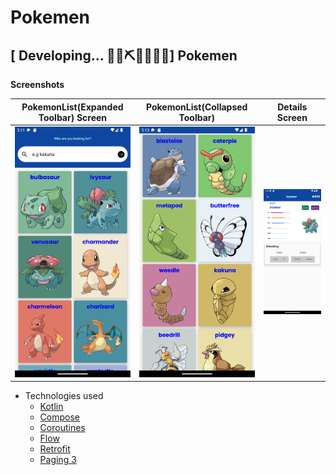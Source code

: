 # Pokemen


## \[  Developing... 👷‍♀️⛏👷🔧️👷🔧] Pokemen

**Screenshots**

PokemonList(Expanded Toolbar) Screen | PokemonList(Collapsed Toolbar)  | Details Screen
--- | --- | --- |
<img src="https://github.com/Carlosokumu/Pokemen/blob/master/shots/Screenshot_20221002_051214.png" width="280"/> | <img src="https://github.com/Carlosokumu/Pokemen/blob/master/shots/Screenshot_20221002_051346.png" width="280"/> | <img src="https://github.com/Carlosokumu/Pokemen/blob/master/shots/Screenshot_20221003_135413.png" width="280"/>

* Technologies used
    * [Kotlin](https://kotlinlang.org/)
    * [Compose](https://developer.android.com/jetpack/compose)
    * [Coroutines](https://kotlinlang.org/docs/reference/coroutines-overview.html)
    * [Flow](https://kotlinlang.org/docs/reference/coroutines/flow.html)
    * [Retrofit](https://square.github.io/retrofit/)
    * [Paging 3]("https://developer.android.com/topic/libraries/architecture/paging/v3-overview")
